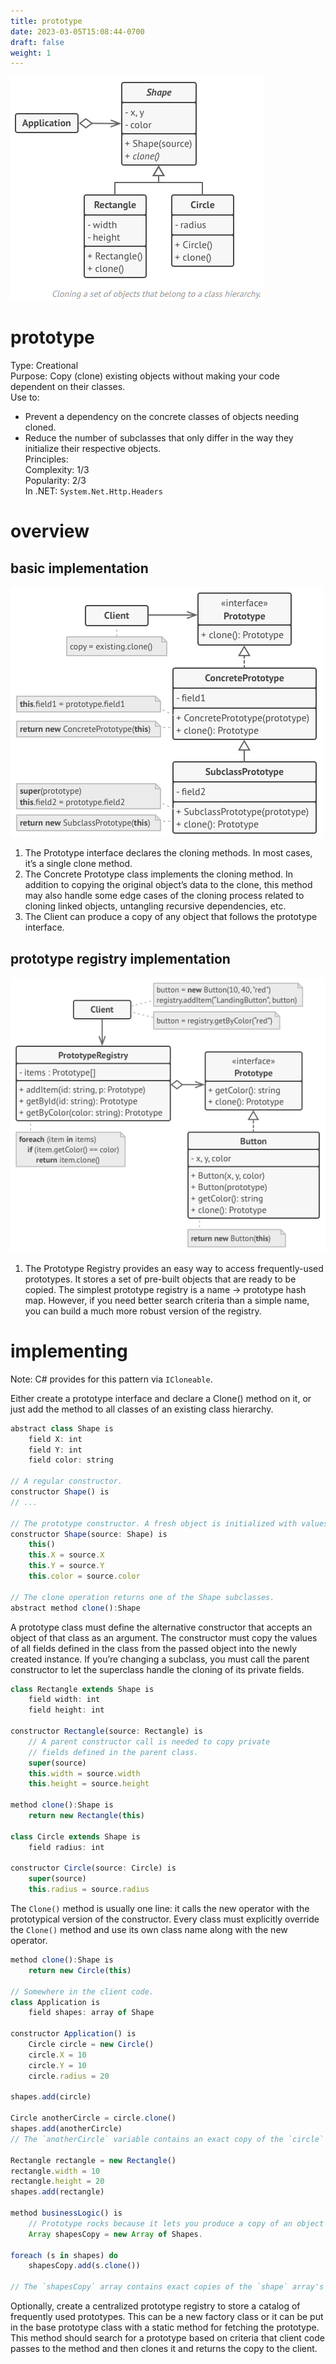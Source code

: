 ```yaml
---
title: prototype
date: 2023-03-05T15:08:44-0700
draft: false
weight: 1
---
```


![A diagram depicting the prototype pattern](./Creational_Prototype-image1.png)

# prototype
Type: Creational  
Purpose: Copy (clone) existing objects without making your code dependent on their classes.  
Use to:
- Prevent a dependency on the concrete classes of objects needing cloned.
- Reduce the number of subclasses that only differ in the way they initialize their respective objects.  
Principles:  
Complexity: 1/3  
Popularity: 2/3  
In .NET: `System.Net.Http.Headers`  

# overview
## basic implementation
![The structure of the Prototype design pattern](./Creational_Prototype-image2.png)

1.  The Prototype interface declares the cloning methods. In most cases, it’s a single clone method.
2.  The Concrete Prototype class implements the cloning method. In addition to copying the original object’s data to the clone, this method may also handle some edge cases of the cloning process related to cloning linked objects, untangling recursive dependencies, etc.
3.  The Client can produce a copy of any object that follows the prototype interface.

## prototype registry implementation
![The prototype registry](./Creational_Prototype-image3.png)

1.  The Prototype Registry provides an easy way to access frequently-used prototypes. It stores a set of pre-built objects that are ready to be copied. The simplest prototype registry is a name → prototype hash map. However, if you need better search criteria than a simple name, you can build a much more robust version of the registry.

# implementing
Note: C# provides for this pattern via `ICloneable`.

Either create a prototype interface and declare a Clone() method on it, or just add the method to all classes of an existing class hierarchy.
```js
abstract class Shape is
    field X: int
    field Y: int
    field color: string

// A regular constructor.
constructor Shape() is
// ...

// The prototype constructor. A fresh object is initialized with values from the existing object.
constructor Shape(source: Shape) is
    this()
    this.X = source.X
    this.Y = source.Y
    this.color = source.color

// The clone operation returns one of the Shape subclasses.
abstract method clone():Shape
```

A prototype class must define the alternative constructor that accepts an object of that class as an argument. The constructor must copy the values of all fields defined in the class from the passed object into the newly created instance. If you’re changing a subclass, you must call the parent constructor to let the superclass handle the cloning of its private fields.
```js
class Rectangle extends Shape is
    field width: int
    field height: int

constructor Rectangle(source: Rectangle) is
    // A parent constructor call is needed to copy private
    // fields defined in the parent class.
    super(source)
    this.width = source.width
    this.height = source.height

method clone():Shape is
    return new Rectangle(this)

class Circle extends Shape is
    field radius: int

constructor Circle(source: Circle) is
    super(source)
    this.radius = source.radius
```

The `Clone()` method is usually one line: it calls the new operator with the prototypical version of the constructor. Every class must explicitly override the `Clone()` method and use its own class name along with the new operator.

```js
method clone():Shape is
    return new Circle(this)

// Somewhere in the client code.
class Application is
    field shapes: array of Shape

constructor Application() is
    Circle circle = new Circle()
    circle.X = 10
    circle.Y = 10
    circle.radius = 20

shapes.add(circle)

Circle anotherCircle = circle.clone()
shapes.add(anotherCircle)
// The `anotherCircle` variable contains an exact copy of the `circle` object.

Rectangle rectangle = new Rectangle()
rectangle.width = 10
rectangle.height = 20
shapes.add(rectangle)

method businessLogic() is
    // Prototype rocks because it lets you produce a copy of an object without knowing anything about its type.
    Array shapesCopy = new Array of Shapes.

foreach (s in shapes) do
    shapesCopy.add(s.clone())

// The `shapesCopy` array contains exact copies of the `shape` array's children.
```
Optionally, create a centralized prototype registry to store a catalog of frequently used prototypes. This can be a new factory class or it can be put in the base prototype class with a static method for fetching the prototype. This method should search for a prototype based on criteria that client code passes to the method and then clones it and returns the copy to the client.

